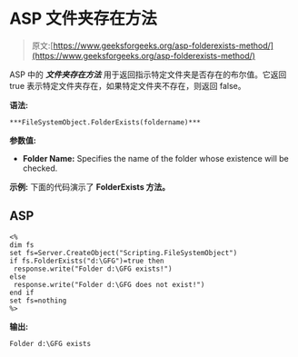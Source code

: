 # ASP 文件夹存在方法

> 原文:[https://www.geeksforgeeks.org/asp-folderexists-method/](https://www.geeksforgeeks.org/asp-folderexists-method/)

ASP 中的 ***文件夹存在方法*** 用于返回指示特定文件夹是否存在的布尔值。它返回 true 表示特定文件夹存在，如果特定文件夹不存在，则返回 false。

**语法:**

```
***FileSystemObject.FolderExists(foldername)***
```

**参数值:**

*   **Folder Name:** Specifies the name of the folder whose existence will be checked.

**示例:** 下面的代码演示了 **FolderExists 方法。**

## ASP

```
<%
dim fs
set fs=Server.CreateObject("Scripting.FileSystemObject")
if fs.FolderExists("d:\GFG")=true then
 response.write("Folder d:\GFG exists!")
else
 response.write("Folder d:\GFG does not exist!")
end if
set fs=nothing
%>
```

**输出:**

```
Folder d:\GFG exists
```
